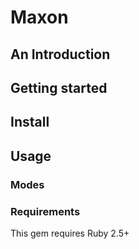 # Maxon

## An Introduction

## Getting started

## Install

## Usage

### Modes

### Requirements
This gem requires Ruby 2.5+
